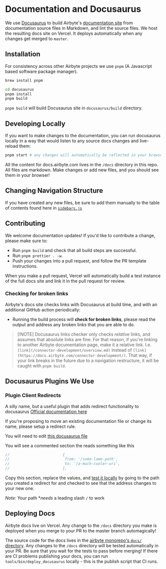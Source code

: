 # Documentation and Docusaurus

We use [Docusaurus](https://docusaurus.io) to build Airbyte's
[documentation site](https://docs.airbyte.io) from documentation source files in Markdown, and lint
the source files. We host the resulting docs site on Vercel. It deploys automatically when any
changes get merged to `master`.

## Installation

For consistency across other Airbyte projects we use `pnpm` (A Javascript based software package
manager).

```bash
brew install pnpm

cd docusaurus
pnpm install
pnpm build
```

`pnpm build` will build Docusaurus site in `docusaurus/build` directory.

## Developing Locally

If you want to make changes to the documentation, you can run docusaurus locally in a way that would
listen to any source docs changes and live-reload them:

```bash
pnpm start # any changes will automatically be reflected in your browser!
```

All the content for docs.airbyte.com lives in the `/docs` directory in this repo. All files are
markdown. Make changes or add new files, and you should see them in your browser!

## Changing Navigation Structure

If you have created any new files, be sure to add them manually to the table of contents found here
in [`sidebars.js`](https://github.com/airbytehq/airbyte/blob/master/docusaurus/sidebars.js)

## Contributing

We welcome documentation updates! If you'd like to contribute a change, please make sure to:

- Run `pnpm build` and check that all build steps are successful.
- Run `pnpm prettier . -w`.
- Push your changes into a pull request, and follow the PR template instructions.

When you make a pull request, Vercel will automatically build a test instance of the full docs site
and link it in the pull request for review.

### Checking for broken links

Airbyte's docs site checks links with Docusaurus at build time, and with an additional GitHub action
periodically:

- Running the build process will **check for broken links**, please read the output and address any
  broken links that you are able to do.

> [!NOTE] Docusaurus links checker only checks _relative_ links, and assumes that absolute links are
> fine. For that reason, if you're linking to another Airbyte documentation page, make it a relative
> link. I.e. `[link](/connector-development/overview.md)` instead of
> `[link](https://docs.airbyte.com/connector-development/)`. That way, if your link breaks in the
> future due to a navigation restructure, it will be caught with `pnpm build`.

## Docusaurus Plugins We Use

### Plugin Client Redirects

A silly name, but a useful plugin that adds redirect functionality to docusaurus
[Official documentation here](https://docusaurus.io/docs/api/plugins/@docusaurus/plugin-client-redirects)

If you're proposing to move an existing documentation file or change its name, please setup a
redirect rule.

You will need to edit
[this docusaurus file](https://github.com/airbytehq/airbyte/blob/master/docusaurus/docusaurus.config.js#L22)

You will see a commented section the reads something like this

```js
//                        {
//                         from: '/some-lame-path',
//                         to: '/a-much-cooler-uri',
//                        },
```

Copy this section, replace the values, and [test it locally](locally_testing_docusaurus.md) by going
to the path you created a redirect for and checked to see that the address changes to your new one.

_Note:_ Your path \*_needs_ a leading slash `/` to work

## Deploying Docs

Airbyte docs live on Vercel. Any change to the `/docs` directory you make is deployed when you merge
to your PR to the master branch automagically!

The source code for the docs lives in the
[airbyte monorepo's `docs/` directory](https://github.com/airbytehq/airbyte/tree/master/docs). Any
changes to the `/docs` directory will be tested automatically in your PR. Be sure that you wait for
the tests to pass before merging! If there are CI problems publishing your docs, you can run
`tools/bin/deploy_docusaurus` locally - this is the publish script that CI runs.
